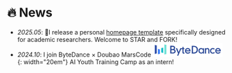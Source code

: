 # 🔥 News

- *2025.05*: 🎉I release a personal [homepage template](https://github.com/yuchaozhi/yuchaozhi.github.io) specifically designed for academic researchers. Welcome to STAR and FORK!
- *2024.10*: I join ByteDance × Doubao MarsCode ![TikTok](/images/tiktok.png){: width="20em"} AI Youth Training Camp as an intern!
